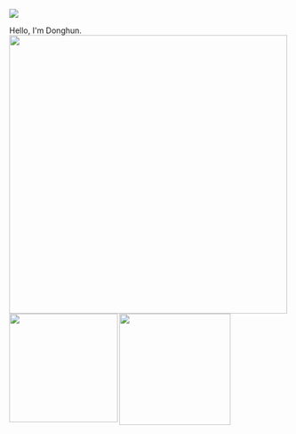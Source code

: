  
<div align='left'>
 
  <a href="https://hits.seeyoufarm.com"><img src="https://hits.seeyoufarm.com/api/count/incr/badge.svg?url=https%3A%2F%2Fgithub.com%2Folennis%2Fhit-counter&count_bg=%23F37321&title_bg=%232B3F6B&icon=&icon_color=%23E7E7E7&title=hi%21&edge_flat=false" /></a>
</div>

<div align='left'>
Hello, I'm Donghun.
</div>
<div align='center' >
  
  <img src='https://github-readme-stats.vercel.app/api?username=olennis&theme=calm&_icons=true' width='500px' align='left' />
  <img src='https://github-readme-stats.vercel.app/api/top-langs/?username=olennis&theme=calm&_icons=true' height='195px' align='left'/>
 
</div>
<img src='https://user-images.githubusercontent.com/59818904/137610355-95738e4c-ba13-4e9d-adb1-48430eabbaf1.PNG' width='200px' height='200px'/>


<!--
**olennis/olennis** is a ✨ _special_ ✨ repository because its `README.md` (this file) appears on your GitHub profile.

Here are some ideas to get you started:

- 🔭 I’m currently working on ...
- 🌱 I’m currently learning ...
- 👯 I’m looking to collaborate on ...
- 🤔 I’m looking for help with ...
- 💬 Ask me about ...
- 📫 How to reach me: ...
- 😄 Pronouns: ...
- ⚡ Fun fact: ...
-->
<div>
  
</div>


